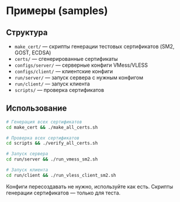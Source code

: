 # Примеры (samples)

## Структура
- `make_cert/` — скрипты генерации тестовых сертификатов (SM2, GOST, ECDSA)
- `certs/` — сгенерированные сертификаты
- `configs/server/` — серверные конфиги VMess/VLESS
- `configs/client/` — клиентские конфиги
- `run/server/` — запуск сервера с нужным конфигом
- `run/client/` — запуск клиента
- `scripts/` — проверка сертификатов

## Использование
```bash
# Генерация всех сертификатов
cd make_cert && ./make_all_certs.sh

# Проверка всех сертификатов
cd scripts && ./verify_all_certs.sh

# Запуск сервера
cd run/server && ./run_vmess_sm2.sh

# Запуск клиента
cd run/client && ./run_vless_client_sm2.sh
```

Конфиги пересоздавать не нужно, используйте как есть.
Скрипты генерации сертификатов — только для теста. 
